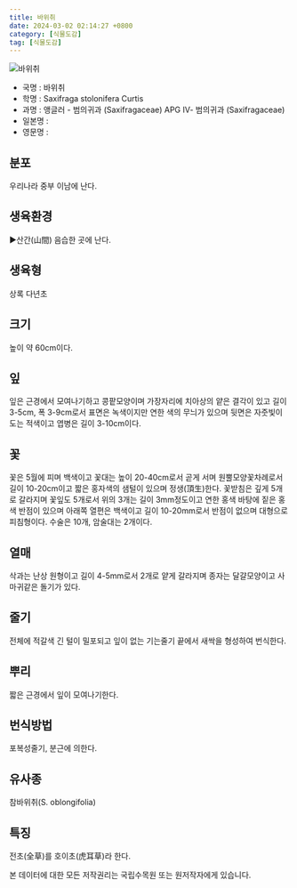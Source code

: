 ```yaml
---
title: 바위취
date: 2024-03-02 02:14:27 +0800
category: [식물도감]
tag: [식물도감]
---
```




![바위취](/fileUpload/plants/basic/Saxifragaceae/Saxifraga/23005/1_th2.JPG)
- 국명 : 바위취
- 학명 : Saxifraga stolonifera Curtis
- 과명 : 앵글러 - 범의귀과 (Saxifragaceae) APG Ⅳ- 범의귀과 (Saxifragaceae)
- 일본명 : 
- 영문명 : 


## 분포
우리나라 중부 이남에 난다.
## 생육환경
▶산간(山間) 음습한 곳에 난다.
## 생육형
상록 다년초
## 크기
높이 약 60cm이다.
## 잎
잎은 근경에서 모여나기하고 콩팥모양이며 가장자리에 치아상의 얕은 결각이 있고 길이 3-5cm, 폭 3-9cm로서 표면은 녹색이지만 연한 색의 무늬가 있으며 뒷면은 자줏빛이 도는 적색이고 엽병은 길이 3-10cm이다.
## 꽃
꽃은 5월에 피며 백색이고 꽃대는 높이 20-40cm로서 곧게 서며 원뿔모양꽃차례로서 길이 10-20cm이고 짧은 홍자색의 샘털이 있으며 정생(頂生)한다. 꽃받침은 깊게 5개로 갈라지며 꽃잎도 5개로서 위의 3개는 길이 3mm정도이고 연한 홍색 바탕에 짙은 홍색 반점이 있으며 아래쪽 열편은 백색이고 길이 10-20mm로서 반점이 없으며 대형으로 피침형이다. 수술은 10개, 암술대는 2개이다.
## 열매
삭과는 난상 원형이고 길이 4-5mm로서 2개로 얕게 갈라지며 종자는 달걀모양이고 사마귀같은 돌기가 있다.
## 줄기
전체에 적갈색 긴 털이 밀포되고 잎이 없는 기는줄기 끝에서 새싹을 형성하여 번식한다.
## 뿌리
짧은 근경에서 잎이 모여나기한다.
## 번식방법
포복성줄기, 분근에 의한다.
## 유사종
참바위취(S. oblongifolia)
## 특징
전초(全草)를 호이초(虎耳草)라 한다.






본 데이터에 대한 모든 저작권리는 국립수목원 또는 원저작자에게 있습니다.
